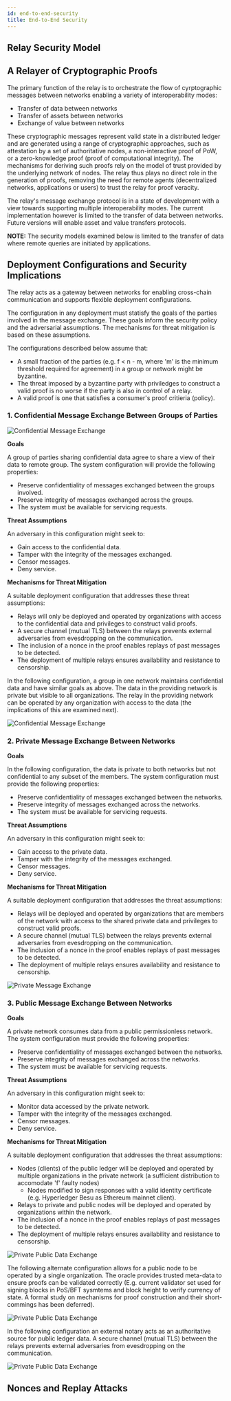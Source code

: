 ```yaml
---
id: end-to-end-security
title: End-to-End Security
---
```


<!--
 Copyright IBM Corp. All Rights Reserved.

 SPDX-License-Identifier: CC-BY-4.0
 -->

## Relay Security Model

## A Relayer of Cryptographic Proofs

The primary function of the relay is to orchestrate the flow of cyrptographic messages between networks enabling a variety of interoperability modes:

* Transfer of data between networks
* Transfer of assets between networks
* Exchange of value between networks

These cryptographic messages represent valid state in a distributed ledger and are generated using a range of cryptographic approaches, such as attestation by a set of authoritative nodes, a non-interactive proof of PoW, or a zero-knowledge proof (proof of computational integrity). The mechanisms for deriving such proofs rely on the model of trust provided by the underlying network of nodes. The relay thus plays no direct role in the generation of proofs, removing the need for remote agents (decentralized networks, applications or users) to trust the relay for proof veracity.

The relay's message exchange protocol is in a state of development with a view towards supporting multiple interoperability modes. The current implementation however is limited to the transfer of data between networks. Future versions will enable asset and value transfers protocols.

**NOTE:** The security models examined below is limited to the transfer of data where remote queries are initiated by applications.

## Deployment Configurations and Security Implications

The relay acts as a gateway between networks for enabling cross-chain communication and supports flexible deployment configurations. 

The configuration in any deployment must statisfy the goals of the parties involved in the message exchange. These goals inform the security policy and the adversarial assumptions. The mechanisms for threat mitigation is based on these assumptions. 

The configurations described below assume that:

* A small fraction of the parties (e.g. f < n - m, where 'm' is the minimum threshold required for agreement) in a group or network might be byzantine. 
* The threat imposed by a byzantine party with priviledges to construct a valid proof is no worse if the party is also in control of a relay.
* A valid proof is one that satisfies a consumer's proof critieria (policy).

### 1. Confidential Message Exchange Between Groups of Parties

![Confidential Message Exchange](/relayd/confidential-message-exchange.png "Confidential Message Exchange")

**Goals** 

A group of parties sharing confidential data agree to share a view of their data to remote group. The system configuration will provide the following properties:

* Preserve confidentiality of messages exchanged between the groups involved.
* Preserve integrity of messages exchanged across the groups.
* The system must be available for servicing requests.

**Threat Assumptions**

An adversary in this configuration might seek to:

* Gain access to the confidential data.
* Tamper with the integrity of the messages exchanged.
* Censor messages.
* Deny service.

**Mechanisms for Threat Mitigation**

A suitable deployment configuration that addresses these threat assumptions:

* Relays will only be deployed and operated by organizations with access to the confidential data and privileges to construct valid proofs.
* A secure channel (mutual TLS) between the relays prevents external adversaries from evesdropping on the communication.
* The inclusion of a nonce in the proof enables replays of past messages to be detected.
* The deployment of multiple relays ensures availability and resistance to censorship.

In the following configuration, a group in one network maintains confidential data and have similar goals as above. The data in the providing network is private but visible to all organizations. The relay in the providing network can be operated by any organization with access to the data (the implications of this are examined next).

![Confidential Message Exchange](/relayd/confidential-message-exchange2.png "Confidential Message Exchange")

### 2. Private Message Exchange Between Networks

**Goals**

In the following configuration, the data is private to both networks but not confidential to any subset of the members. The system configuration must provide the following properties:

* Preserve confidentiality of messages exchanged between the networks.
* Preserve integrity of messages exchanged across the networks.
* The system must be available for servicing requests.

**Threat Assumptions**

An adversary in this configuration might seek to:

* Gain access to the private data.
* Tamper with the integrity of the messages exchanged.
* Censor messages.
* Deny service.

**Mechanisms for Threat Mitigation**

A suitable deployment configuration that addresses the threat assumptions:

* Relays will be deployed and operated by organizations that are members of the network with access to the shared private data and privileges to construct valid proofs.
* A secure channel (mutual TLS) between the relays prevents external adversaries from evesdropping on the communication.
* The inclusion of a nonce in the proof enables replays of past messages to be detected.
* The deployment of multiple relays ensures availability and resistance to censorship.

![Private Message Exchange](/relayd/private-message-exchange.png "Private Message Exchange")


### 3. Public Message Exchange Between Networks

**Goals**

A private network consumes data from a public permissionless network. The system configuration must provide the following properties:

* Preserve confidentiality of messages exchanged between the networks.
* Preserve integrity of messages exchanged across the networks.
* The system must be available for servicing requests.

**Threat Assumptions**

An adversary in this configuration might seek to:

* Monitor data accessed by the private network.
* Tamper with the integrity of the messages exchanged.
* Censor messages.
* Deny service.

**Mechanisms for Threat Mitigation**

A suitable deployment configuration that addresses the threat assumptions:

* Nodes (clients) of the public ledger will be deployed and operated by multiple organizations in the private network (a sufficient distribution to accomodate 'f' faulty nodes)
  * Nodes modified to sign responses with a valid identity certificate (e.g. Hyperledger Besu as Ethereum mainnet client).
* Relays to private and public nodes will be deployed and operated by organizations within the network.
* The inclusion of a nonce in the proof enables replays of past messages to be detected.
* The deployment of multiple relays ensures availability and resistance to censorship.

![Private Public Data Exchange](/relayd/private-public-message-exchange.png "Private-Public Message Exchange")

The following alternate configuration allows for a public node to be operated by a single organization. The oracle provides trusted meta-data to ensure proofs can be validated correctly (E.g. current validator set used for signing blocks in PoS/BFT sysmtems and block height to verify currency of state. A formal study on mechanisms for proof construction and their short-commings has been deferred).

![Private Public Data Exchange](/relayd/private-public-message-exchange2.png "Private-Public Message Exchange")

In the following configuration an external notary acts as an authoritative source for public ledger data. A secure channel (mutual TLS) between the relays prevents external adversaries from evesdropping on the communication.

![Private Public Data Exchange](/relayd/private-public-message-exchange3.png "Private-Public Message Exchange")


## Nonces and Replay Attacks




